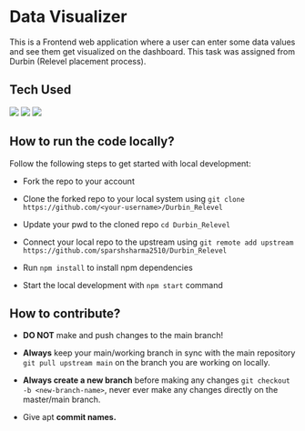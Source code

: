 # Data Visualizer

This is a Frontend web application where a user can enter some data values and see them get visualized on the dashboard. This task was assigned from Durbin (Relevel placement process).

## Tech Used

<p align="left">
<img src = "https://img.shields.io/badge/React-20232A?style=for-the-badge&logo=react&logoColor=61DAFB"/>
<img src = "https://img.shields.io/badge/tailwindcss-%2338B2AC.svg?style=for-the-badge&logo=tailwind-css&logoColor=white"/>
<img src = "https://img.shields.io/badge/JavaScript-323330?style=for-the-badge&logo=javascript&logoColor=F7DF1E" />
</p>

## How to run the code locally?

Follow the following steps to get started with local development:

-   Fork the repo to your account

-   Clone the forked repo to your local system using `git clone https://github.com/<your-username>/Durbin_Relevel`

- Update your pwd to the cloned repo `cd Durbin_Relevel`

-   Connect your local repo to the upstream using `git remote add upstream https://github.com/sparshsharma2510/Durbin_Relevel`

-   Run `npm install` to install npm dependencies

-   Start the local development with `npm start` command

## How to contribute?

-   **DO NOT** make and push changes to the main branch!

-   **Always** keep your main/working branch in sync with the main repository `git pull upstream main` on the branch you are working on locally.

-   **Always create a new branch** before making any changes `git checkout -b <new-branch-name>`, never ever make any changes directly on the master/main branch.

- Give apt **commit names.**

